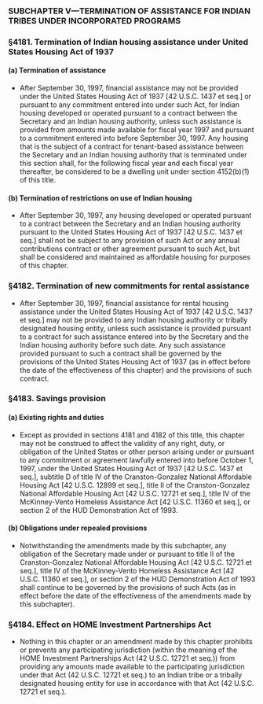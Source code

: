 ### SUBCHAPTER V—TERMINATION OF ASSISTANCE FOR INDIAN TRIBES UNDER INCORPORATED PROGRAMS

### §4181. Termination of Indian housing assistance under United States Housing Act of 1937
#### (a) Termination of assistance
* After September 30, 1997, financial assistance may not be provided under the United States Housing Act of 1937 [42 U.S.C. 1437 et seq.] or pursuant to any commitment entered into under such Act, for Indian housing developed or operated pursuant to a contract between the Secretary and an Indian housing authority, unless such assistance is provided from amounts made available for fiscal year 1997 and pursuant to a commitment entered into before September 30, 1997. Any housing that is the subject of a contract for tenant-based assistance between the Secretary and an Indian housing authority that is terminated under this section shall, for the following fiscal year and each fiscal year thereafter, be considered to be a dwelling unit under section 4152(b)(1) of this title.

#### (b) Termination of restrictions on use of Indian housing
* After September 30, 1997, any housing developed or operated pursuant to a contract between the Secretary and an Indian housing authority pursuant to the United States Housing Act of 1937 [42 U.S.C. 1437 et seq.] shall not be subject to any provision of such Act or any annual contributions contract or other agreement pursuant to such Act, but shall be considered and maintained as affordable housing for purposes of this chapter.

### §4182. Termination of new commitments for rental assistance
* After September 30, 1997, financial assistance for rental housing assistance under the United States Housing Act of 1937 [42 U.S.C. 1437 et seq.] may not be provided to any Indian housing authority or tribally designated housing entity, unless such assistance is provided pursuant to a contract for such assistance entered into by the Secretary and the Indian housing authority before such date. Any such assistance provided pursuant to such a contract shall be governed by the provisions of the United States Housing Act of 1937 (as in effect before the date of the effectiveness of this chapter) and the provisions of such contract.

### §4183. Savings provision
#### (a) Existing rights and duties
* Except as provided in sections 4181 and 4182 of this title, this chapter may not be construed to affect the validity of any right, duty, or obligation of the United States or other person arising under or pursuant to any commitment or agreement lawfully entered into before October 1, 1997, under the United States Housing Act of 1937 [42 U.S.C. 1437 et seq.], subtitle D of title IV of the Cranston-Gonzalez National Affordable Housing Act [42 U.S.C. 12899 et seq.], title II of the Cranston-Gonzalez National Affordable Housing Act [42 U.S.C. 12721 et seq.], title IV of the McKinney-Vento Homeless Assistance Act [42 U.S.C. 11360 et seq.], or section 2 of the HUD Demonstration Act of 1993.

#### (b) Obligations under repealed provisions
* Notwithstanding the amendments made by this subchapter, any obligation of the Secretary made under or pursuant to title II of the Cranston-Gonzalez National Affordable Housing Act [42 U.S.C. 12721 et seq.], title IV of the McKinney-Vento Homeless Assistance Act [42 U.S.C. 11360 et seq.], or section 2 of the HUD Demonstration Act of 1993 shall continue to be governed by the provisions of such Acts (as in effect before the date of the effectiveness of the amendments made by this subchapter).

### §4184. Effect on HOME Investment Partnerships Act
* Nothing in this chapter or an amendment made by this chapter prohibits or prevents any participating jurisdiction (within the meaning of the HOME Investment Partnerships Act (42 U.S.C. 12721 et seq.)) from providing any amounts made available to the participating jurisdiction under that Act (42 U.S.C. 12721 et seq.) to an Indian tribe or a tribally designated housing entity for use in accordance with that Act (42 U.S.C. 12721 et seq.).